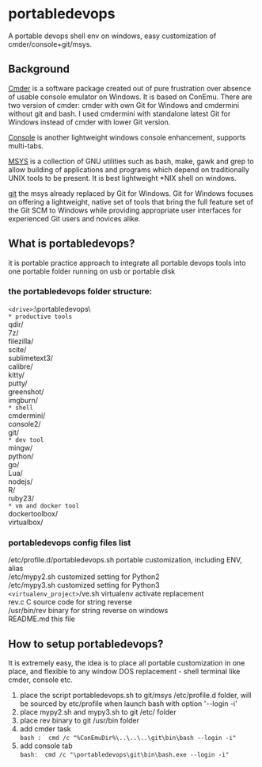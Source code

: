# portabledevops

A portable devops shell env on windows, easy customization of cmder/console+git/msys.

## Background

[Cmder](https://github.com/cmderdev/cmder) is a software package created out of pure frustration over absence of usable console emulator on Windows. It is based on ConEmu. There are two version of cmder: cmder with own Git for Windows and cmdermini without git and bash. I used cmdermini with standalone latest Git for Windows instead of cmder with lower Git version.

[Console](https://sourceforge.net/projects/console/) is another lightweight windows console enhancement, supports multi-tabs.

[MSYS](http://www.mingw.org/wiki/MSYS) is a collection of GNU utilities such as bash, make, gawk and grep to allow building of applications and programs which depend on traditionally UNIX tools to be present. It is best lightweight *NIX shell on windows.

[git](https://git-for-windows.github.io/) the msys already replaced by Git for Windows. Git for Windows focuses on offering a lightweight, native set of tools that bring the full feature set of the Git SCM to Windows while providing appropriate user interfaces for experienced Git users and novices alike.

## What is portabledevops?

it is portable practice approach to integrate all portable devops tools into one portable folder running on usb or portable disk  
### the portabledevops folder structure:    
`<drive>`:\portabledevops\  
`* productive tools`    
qdir/   
7z/   
filezilla/   
scite/                 
sublimetext3/  
calibre/  
kitty/  
putty/  
greenshot/             
imgburn/   
`* shell`     
cmdermini/             
console2/  
git/                              
`* dev tool`    
mingw/    
python/               
go/                                              
Lua/                                   
nodejs/                
R/                     
ruby23/                  
`* vm and docker tool`                                           
dockertoolbox/        
virtualbox/   

### portabledevops config files list  
/etc/profile.d/portabledevops.sh   portable customization, including ENV, alias  
/etc/mypy2.sh                      customized setting for Python2  
/etc/mypy3.sh                      customized setting for Python3  
`<virtualenv_project>`/ve.sh         virtualenv activate replacement   
rev.c                              C source code for string reverse  
/usr/bin/rev                       binary for string reverse on windows  
README.md                          this file  

## How to setup portabledevops?

It is extremely easy, the idea is to place all portable customization in one place, and flexible to any window DOS replacement - shell terminal like cmder, console etc.
1) place the script portabledevops.sh to git/msys /etc/profile.d folder, will be sourced by etc/profile when launch bash with option  '--login -i'   
2) place mypy2.sh and mypy3.sh to git /etc/ folder  
3) place rev binary to git /usr/bin folder  
4) add cmder task   
`bash :  cmd /c "%ConEmuDir%\..\..\..\git\bin\bash --login -i"`  
5) add console tab  
`bash:  cmd /c "\portabledevops\git\bin\bash.exe --login -i"`   

